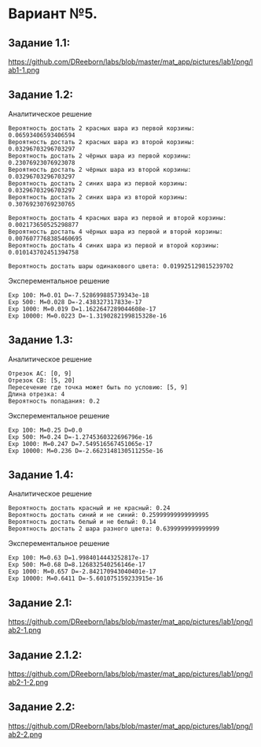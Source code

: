 # **Вариант №5.**

## **Задание 1.1:**
https://github.com/DReeborn/labs/blob/master/mat_app/pictures/lab1/png/lab1-1.png

**Задание 1.2:**
---
Аналитическое решение

    Вероятность достать 2 красных шара из первой корзины: 0.06593406593406594
    Вероятность достать 2 красных шара из второй корзины: 0.03296703296703297
    Вероятность достать 2 чёрных шара из первой корзины: 0.23076923076923078
    Вероятность достать 2 чёрных шара из второй корзины: 0.03296703296703297
    Вероятность достать 2 синих шара из первой корзины: 0.03296703296703297
    Вероятность достать 2 синих шара из второй корзины: 0.30769230769230765
    
    Вероятность достать 4 красных шара из первой и второй корзины: 0.002173650525298877
    Вероятность достать 4 чёрных шара из первой и второй корзины: 0.0076077768385460695
    Вероятность достать 4 синих шара из первой и второй корзины: 0.010143702451394758
    
    Вероятность достать шары одинакового цвета: 0.019925129815239702
Эксперементальное решение  

    Exp 100: M=0.01 D=-7.528699885739343e-18
    Exp 500: M=0.028 D=-2.438327317833e-17
    Exp 1000: M=0.019 D=1.1622647289044608e-17
    Exp 10000: M=0.0223 D=-1.3190282199815328e-16
**Задание 1.3:**
---
Аналитическое решение

    Отрезок АС: [0, 9]
    Отрезок СB: [5, 20]
    Пересечение где точка может быть по условию: [5, 9]
    Длина отрезка: 4
    Вероятность попадания: 0.2
Эксперементальное решение

    Exp 100: M=0.25 D=0.0
    Exp 500: M=0.24 D=-1.2745360322696796e-16
    Exp 1000: M=0.247 D=7.549516567451065e-17
    Exp 10000: M=0.236 D=-2.6623148130511255e-16
**Задание 1.4:**
---
Аналитическое решение

    Вероятность достать красный и не красный: 0.24
    Вероятность достать синий и не синий: 0.25999999999999995
    Вероятность достать белый и не белый: 0.14
    Вероятность достать 2 шара разного цвета: 0.6399999999999999
Эксперементальное решение  

    Exp 100: M=0.63 D=1.9984014443252817e-17
    Exp 500: M=0.68 D=8.126832540256146e-17
    Exp 1000: M=0.657 D=-2.842170943040401e-17
    Exp 10000: M=0.6411 D=-5.601075159233915e-16
    
**Задание 2.1:**
---
https://github.com/DReeborn/labs/blob/master/mat_app/pictures/lab1/png/lab2-1.png

**Задание 2.1.2:**
---
https://github.com/DReeborn/labs/blob/master/mat_app/pictures/lab1/png/lab2-1-2.png

**Задание 2.2:**
---
https://github.com/DReeborn/labs/blob/master/mat_app/pictures/lab1/png/lab2-2.png